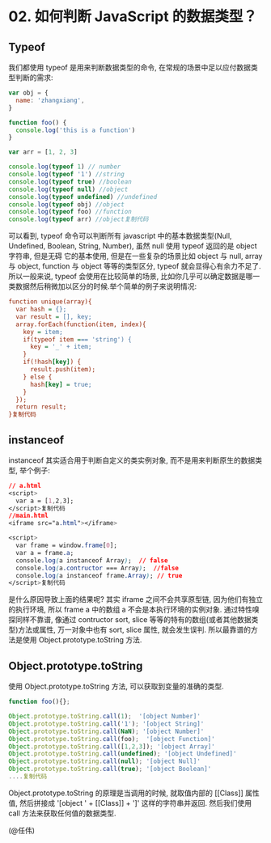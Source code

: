# 02. 如何判断 JavaScript 的数据类型？

## Typeof

我们都使用 typeof 是用来判断数据类型的命令, 在常规的场景中足以应付数据类型判断的需求:

```javascript
var obj = {
  name: 'zhangxiang',
}

function foo() {
  console.log('this is a function')
}

var arr = [1, 2, 3]

console.log(typeof 1) // number
console.log(typeof '1') //string
console.log(typeof true) //boolean
console.log(typeof null) //object
console.log(typeof undefined) //undefined
console.log(typeof obj) //object
console.log(typeof foo) //function
console.log(typeof arr) //object复制代码
```

可以看到, typeof 命令可以判断所有 javascript 中的基本数据类型(Null, Undefined, Boolean, String, Number), 虽然 null 使用 typeof 返回的是 object 字符串, 但是无碍
它的基本使用, 但是在一些复杂的场景比如 object 与 null, array 与 object, function 与 object 等等的类型区分, typeof 就会显得心有余力不足了.
所以一般来说, typeof 会使用在比较简单的场景, 比如你几乎可以确定数据是哪一类数据然后稍微加以区分的时候.举个简单的例子来说明情况:

```ini
function unique(array){
  var hash = {};
  var result = [], key;
  array.forEach(function(item, index){
    key = item;
    if(typeof item === 'string') {
      key = '_' + item;
    }
    if(!hash[key]) {
      result.push(item);
    } else {
      hash[key] = true;
    }
  });
  return result;
}复制代码
```

## instanceof

instanceof 其实适合用于判断自定义的类实例对象, 而不是用来判断原生的数据类型, 举个例子:

```css
// a.html
<script>
  var a = [1,2,3];
</script>复制代码
//main.html
<iframe src="a.html"></iframe>

<script>
  var frame = window.frame[0];
  var a = frame.a;
  console.log(a instanceof Array);  // false
  console.log(a.contructor === Array);  //false
  console.log(a instanceof frame.Array); // true
</script>复制代码
```

是什么原因导致上面的结果呢? 其实 iframe 之间不会共享原型链, 因为他们有独立的执行环境, 所以 frame a 中的数组 a 不会是本执行环境的实例对象. 通过特性嗅探同样不靠谱, 像通过 contructor
sort, slice 等等的特有的数组(或者其他数据类型)方法或属性, 万一对象中也有 sort, slice 属性, 就会发生误判. 所以最靠谱的方法是使用 Object.prototype.toString 方法.

## Object.prototype.toString

使用 Object.prototype.toString 方法, 可以获取到变量的准确的类型.

```javascript
function foo(){};

Object.prototype.toString.call(1);  '[object Number]'
Object.prototype.toString.call('1'); '[object String]'
Object.prototype.toString.call(NaN); '[object Number]'
Object.prototype.toString.call(foo);  '[object Function]'
Object.prototype.toString.call([1,2,3]); '[object Array]'
Object.prototype.toString.call(undefined); '[object Undefined]'
Object.prototype.toString.call(null); '[object Null]'
Object.prototype.toString.call(true); '[object Boolean]'
....复制代码
```

Object.prototype.toString 的原理是当调用的时候, 就取值内部的 [[Class]] 属性值, 然后拼接成 '[object ' + [[Class]] + ']' 这样的字符串并返回. 然后我们使用 call 方法来获取任何值的数据类型.

(@任伟)
